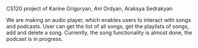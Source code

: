 CS120 project of Karine Grigoryan, Ani Ordyan, Araksya Sedrakyan

We are making an audio player, which enables users to interact with songs and podcasts.
User can get the list of all songs, get the playlists of songs, add and delete a song. 
Currently, the song functionality is almost done, the podcast is in progress.
